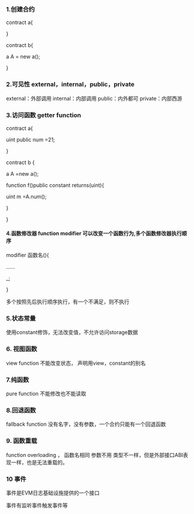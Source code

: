 ### 1.创建合约

contract a{

}

contract b{

 a A = new a();

}

### 2.可见性 external，internal，public，private

external：外部调用  internal：内部调用   public：内外都可  private：内部西游

### 3.访问函数 getter function

contract a{

uint public num =21;

}

contract b {

a A =new a();

function f()public constant returns(uint){

uint m =A.num();

}

}

#### 4.函数修改器 function  modifier 可以改变一个函数行为,多个函数修改器执行顺序

modifier 函数名(){

...... 

_;

}



多个按照先后执行顺序执行，有一个不满足，则不执行

### 5.状态常量

 使用constant修饰，无法改变值，不允许访问storage数据

### 6.  视图函数

view function  不能改变状态， 声明用view，constant的别名 

### 7.纯函数

pure function  不能修改也不能读取

### 8.回退函数

fallback function  没有名字，没有参数，一个合约只能有一个回退函数

### 9.  函数重载

function overloading ， 函数名相同 参数不用  类型不一样，但是外部接口ABI表现一样，也是无法重载的。 

### 10 事件

事件是EVM日志基础设施提供的一个接口

事件有监听事件触发事件等     